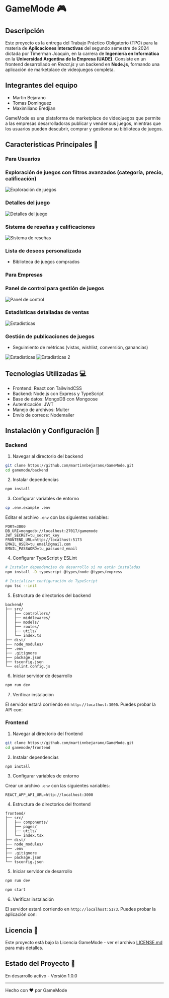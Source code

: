 # GameMode 🎮

## Descripción

Este proyecto es la entrega del Trabajo Práctico Obligatorio (TPO) para la materia de **Aplicaciones Interactivas** del segundo semestre de 2024 dictada por Timerman Joaquin, en la carrera de **Ingeniería en Informática** en la **Universidad Argentina de la Empresa (UADE)**. Consiste en un frontend desarrollado en _React.js_ y un backend en **Node.js**, formando una aplicación de marketplace de videojuegos completa.

## Integrantes del equipo

- ⁠Martin Bejarano
- ⁠Tomas Dominguez
- Maximiliano Eredjian

GameMode es una plataforma de marketplace de videojuegos que permite a las empresas desarrolladoras publicar y vender sus juegos, mientras que los usuarios pueden descubrir, comprar y gestionar su biblioteca de juegos.

## Características Principales 🚀

### Para Usuarios

### Exploración de juegos con filtros avanzados (categoría, precio, calificación)

![Exploración de juegos](./Images/Games.png)

### Detalles del juego

![Detalles del juego](./Images/game.png)

### Sistema de reseñas y calificaciones

![Sistema de reseñas](./Images/comments.png)

### Lista de deseos personalizada

- Biblioteca de juegos comprados

### Para Empresas

### Panel de control para gestión de juegos

![Panel de control](./Images/my-games.png)

### Estadísticas detalladas de ventas

![Estadísticas](./Images/sales.png)

### Gestión de publicaciones de juegos

- Seguimiento de métricas (vistas, wishlist, conversión, ganancias)

![Estadísticas](./Images/stats.png)
![Estadísticas 2](./Images/stats2.png)

## Tecnologías Utilizadas 💻

- Frontend: React con TailwindCSS
- Backend: Node.js con Express y TypeScript
- Base de datos: MongoDB con Mongoose
- Autenticación: JWT
- Manejo de archivos: Multer
- Envío de correos: Nodemailer

## Instalación y Configuración 🔧

### Backend

1. Navegar al directorio del backend

```bash
git clone https://github.com/martinnbejarano/GameMode.git
cd gamemode/backend
```

2. Instalar dependencias

```bash
npm install
```

3. Configurar variables de entorno

```bash
cp .env.example .env
```

Editar el archivo `.env` con las siguientes variables:

```env
PORT=3000
DB_URI=mongodb://localhost:27017/gamemode
JWT_SECRET=tu_secret_key
FRONTEND_URL=http://localhost:5173
EMAIL_USER=tu_email@gmail.com
EMAIL_PASSWORD=tu_password_email
```

4. Configurar TypeScript y ESLint

```bash
# Instalar dependencias de desarrollo si no están instaladas
npm install -D typescript @types/node @types/express

# Inicializar configuración de TypeScript
npx tsc --init
```

5. Estructura de directorios del backend

```
backend/
├── src/
│   ├── controllers/
│   ├── middlewares/
│   ├── models/
│   ├── routes/
│   ├── utils/
│   └── index.ts
├── dist/
├── node_modules/
├── .env
├── .gitignore
├── package.json
├── tsconfig.json
└── eslint.config.js
```

6. Iniciar servidor de desarrollo

```bash
npm run dev
```

7. Verificar instalación

El servidor estará corriendo en `http://localhost:3000`. Puedes probar la API con:

### Frontend

1. Navegar al directorio del frontend

```bash
git clone https://github.com/martinnbejarano/GameMode.git
cd gamemode/frontend
```

2. Instalar dependencias

```bash
npm install
```

3. Configurar variables de entorno

Crear un archivo `.env` con las siguientes variables:

```env
REACT_APP_API_URL=http://localhost:3000
```

4. Estructura de directorios del frontend

```
frontend/
├── src/
│   ├── components/
│   ├── pages/
│   ├── utils/
│   └── index.tsx
├── dist/
├── node_modules/
├── .env
├── .gitignore
├── package.json
└── tsconfig.json
```

5. Iniciar servidor de desarrollo

```bash
npm run dev

npm start
```

6. Verificar instalación

El servidor estará corriendo en `http://localhost:5173`. Puedes probar la aplicación con:

## Licencia 📄

Este proyecto está bajo la Licencia GameMode - ver el archivo [LICENSE.md](LICENSE.md) para más detalles.

## Estado del Proyecto 🚦

En desarrollo activo - Versión 1.0.0

---

Hecho con ❤️ por GameMode
